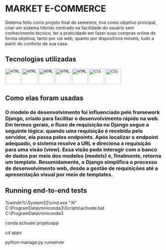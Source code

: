 # MARKET E-COMMERCE

Sistema feito como projeto final de semestre, tive como objetivo principal, criar um sistema híbrido centrado na facilidade do usuário sem conhecimento técnico, ter a praticidade em fazer suas compras online de forma objetiva, tanto por via web, quanto por dispositivos móveis, tudo a partir do conforto de sua casa.

## Tecnologias utilizadas

<div align="left">
	<code><img width="50" src="https://www.vectorlogo.zone/logos/postgresql/postgresql-icon.svg" alt="HTML" title="HTML"/></code>
	<code><img width="50" src="https://www.vectorlogo.zone/logos/getbootstrap/getbootstrap-icon.svg" alt="HTML" title="HTML"/></code>
	<code><img width="50" src="https://www.vectorlogo.zone/logos/python/python-icon.svg" alt="HTML" title="HTML"/></code>
	<code><img width="50" src="https://www.vectorlogo.zone/logos/djangoproject/djangoproject-ar21.svg" alt="HTML" title="HTML"/></code>
	<code><img width="50" src="https://user-images.githubusercontent.com/25181517/192158954-f88b5814-d510-4564-b285-dff7d6400dad.png" alt="HTML" title="HTML"/></code>
	<code><img width="50" src="https://user-images.githubusercontent.com/25181517/183898674-75a4a1b1-f960-4ea9-abcb-637170a00a75.png" alt="CSS" title="CSS"/></code>
	<code><img width="50" src="[https://user-images.githubusercontent.com/25181517/183898674-75a4a1b1-f960-4ea9-abcb-637170a00a75.png](https://avatars.githubusercontent.com/u/6392739?s=280&v=4)" alt="CSS" title="CSS"/></code>
</div>

## Como elas foram usadas
### O modelo de desenvolvimento foi influenciado pelo framework Django, criado para facilitar o desenvolvimento rápido na web. Em termos gerais, o fluxo de requisição no Django segue a seguinte lógica: quando uma requisição é recebida pelo servidor, ela passa pelos endpoints. Após localizar o endpoint adequado, o sistema resolve a URL e direciona a requisição para uma visão (view). Essa visão pode interagir com o banco de dados por meio dos modelos (models) e, finalmente, retorna um template. Resumidamente, o Django simplifica o processo de desenvolvimento web, desde a gestão de requisições até a apresentação visual por meio de templates.



## Running end-to-end tests

%windir%\System32\cmd.exe "/K" C:\ProgramData\miniconda3\Scripts\activate.bat C:\ProgramData\miniconda3


conda activate projetoapp


cd apps 


python manage.py runserver
